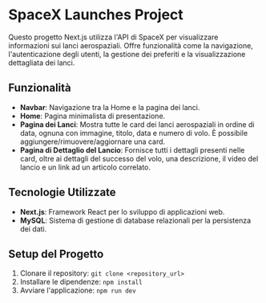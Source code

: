 # SpaceX Launches Project

Questo progetto Next.js utilizza l'API di SpaceX per visualizzare informazioni sui lanci aerospaziali. Offre funzionalità come la navigazione, l'autenticazione degli utenti, la gestione dei preferiti e la visualizzazione dettagliata dei lanci.

## Funzionalità

- **Navbar**: Navigazione tra la Home e la pagina dei lanci.
- **Home**: Pagina minimalista di presentazione.
- **Pagina dei Lanci**: Mostra tutte le card dei lanci aerospaziali in ordine di data, ognuna con immagine, titolo, data e numero di volo. È possibile aggiungere/rimuovere/aggiornare una card.
- **Pagina di Dettaglio del Lancio**: Fornisce tutti i dettagli presenti nelle card, oltre ai dettagli del successo del volo, una descrizione, il video del lancio e un link ad un articolo correlato.

## Tecnologie Utilizzate

- **Next.js**: Framework React per lo sviluppo di applicazioni web.
- **MySQL**: Sistema di gestione di database relazionali per la persistenza dei dati.

## Setup del Progetto

1. Clonare il repository: `git clone <repository_url>`
2. Installare le dipendenze: `npm install`
3. Avviare l'applicazione: `npm run dev`